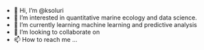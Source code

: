 - 👋 Hi, I’m @ksoluri
- 👀 I’m interested in quantitative marine ecology and data science.
- 🌱 I’m currently learning machine learning and predictive analysis
- 💞️ I’m looking to collaborate on 
- 📫 How to reach me ...

<!---
ksoluri/ksoluri is a ✨ special ✨ repository because its `README.md` (this file) appears on your GitHub profile.
You can click the Preview link to take a look at your changes.
--->
